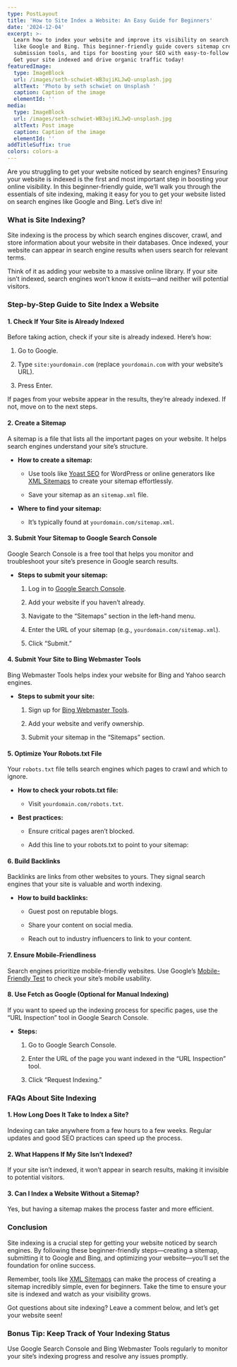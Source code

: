 ```yaml
---
type: PostLayout
title: 'How to Site Index a Website: An Easy Guide for Beginners'
date: '2024-12-04'
excerpt: >-
  Learn how to index your website and improve its visibility on search engines
  like Google and Bing. This beginner-friendly guide covers sitemap creation,
  submission tools, and tips for boosting your SEO with easy-to-follow steps.
  Get your site indexed and drive organic traffic today!
featuredImage:
  type: ImageBlock
  url: /images/seth-schwiet-WB3ujiKLJwQ-unsplash.jpg
  altText: 'Photo by seth schwiet on Unsplash '
  caption: Caption of the image
  elementId: ''
media:
  type: ImageBlock
  url: /images/seth-schwiet-WB3ujiKLJwQ-unsplash.jpg
  altText: Post image
  caption: Caption of the image
  elementId: ''
addTitleSuffix: true
colors: colors-a
---
```

Are you struggling to get your website noticed by search engines? Ensuring your website is indexed is the first and most important step in boosting your online visibility. In this beginner-friendly guide, we’ll walk you through the essentials of site indexing, making it easy for you to get your website listed on search engines like Google and Bing. Let’s dive in!



### **What is Site Indexing?**

Site indexing is the process by which search engines discover, crawl, and store information about your website in their databases. Once indexed, your website can appear in search engine results when users search for relevant terms.

Think of it as adding your website to a massive online library. If your site isn’t indexed, search engines won’t know it exists—and neither will potential visitors.



### **Step-by-Step Guide to Site Index a Website**

#### **1. Check If Your Site is Already Indexed**

Before taking action, check if your site is already indexed. Here’s how:

1.  Go to Google.

2.  Type `site:yourdomain.com` (replace `yourdomain.com` with your website’s URL).

3.  Press Enter.

If pages from your website appear in the results, they’re already indexed. If not, move on to the next steps.



#### **2. Create a Sitemap**

A sitemap is a file that lists all the important pages on your website. It helps search engines understand your site’s structure.

*   **How to create a sitemap:**

    *   Use tools like [Yoast SEO](https://yoast.com/) for WordPress or online generators like [XML Sitemaps](https://www.xml-sitemaps.com/) to create your sitemap effortlessly.

    *   Save your sitemap as an `sitemap.xml` file.

*   **Where to find your sitemap:**

    *   It’s typically found at `yourdomain.com/sitemap.xml`.



#### **3. Submit Your Sitemap to Google Search Console**

Google Search Console is a free tool that helps you monitor and troubleshoot your site’s presence in Google search results.

*   **Steps to submit your sitemap:**

    1.  Log in to [Google Search Console]().

    2.  Add your website if you haven’t already.

    3.  Navigate to the “Sitemaps” section in the left-hand menu.

    4.  Enter the URL of your sitemap (e.g., `yourdomain.com/sitemap.xml`).

    5.  Click “Submit.”



#### **4. Submit Your Site to Bing Webmaster Tools**

Bing Webmaster Tools helps index your website for Bing and Yahoo search engines.

*   **Steps to submit your site:**

    1.  Sign up for [Bing Webmaster Tools](https://www.bing.com/webmasters/).

    2.  Add your website and verify ownership.

    3.  Submit your sitemap in the “Sitemaps” section.



#### **5. Optimize Your Robots.txt File**

Your `robots.txt` file tells search engines which pages to crawl and which to ignore.

*   **How to check your robots.txt file:**

    *   Visit `yourdomain.com/robots.txt`.

*   **Best practices:**

    *   Ensure critical pages aren’t blocked.

    *   Add this line to your robots.txt to point to your sitemap:



#### **6. Build Backlinks**

Backlinks are links from other websites to yours. They signal search engines that your site is valuable and worth indexing.

*   **How to build backlinks:**

    *   Guest post on reputable blogs.

    *   Share your content on social media.

    *   Reach out to industry influencers to link to your content.



#### **7. Ensure Mobile-Friendliness**

Search engines prioritize mobile-friendly websites. Use Google’s [Mobile-Friendly Test]() to check your site’s mobile usability.



#### **8. Use Fetch as Google (Optional for Manual Indexing)**

If you want to speed up the indexing process for specific pages, use the “URL Inspection” tool in Google Search Console.

*   **Steps:**

    1.  Go to Google Search Console.

    2.  Enter the URL of the page you want indexed in the “URL Inspection” tool.

    3.  Click “Request Indexing.”



### **FAQs About Site Indexing**

#### **1. How Long Does It Take to Index a Site?**

Indexing can take anywhere from a few hours to a few weeks. Regular updates and good SEO practices can speed up the process.

#### **2. What Happens If My Site Isn’t Indexed?**

If your site isn’t indexed, it won’t appear in search results, making it invisible to potential visitors.

#### **3. Can I Index a Website Without a Sitemap?**

Yes, but having a sitemap makes the process faster and more efficient.



### **Conclusion**

Site indexing is a crucial step for getting your website noticed by search engines. By following these beginner-friendly steps—creating a sitemap, submitting it to Google and Bing, and optimizing your website—you’ll set the foundation for online success.

Remember, tools like [XML Sitemaps](https://www.xml-sitemaps.com/) can make the process of creating a sitemap incredibly simple, even for beginners. Take the time to ensure your site is indexed and watch as your visibility grows.

Got questions about site indexing? Leave a comment below, and let’s get your website seen!



### **Bonus Tip: Keep Track of Your Indexing Status**

Use Google Search Console and Bing Webmaster Tools regularly to monitor your site’s indexing progress and resolve any issues promptly.
